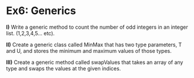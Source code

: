 # Ex6: Generics
**I)**	Write a generic method to count the number of odd integers in an integer list. (1,2,3,4,5... etc).

**II)**	Create a generic class called MinMax that has two type parameters, T and U, and stores the minimum and maximum values of those types.

**III)**	Create a generic method called swapValues that takes an array of any type and swaps the values at the given indices.

